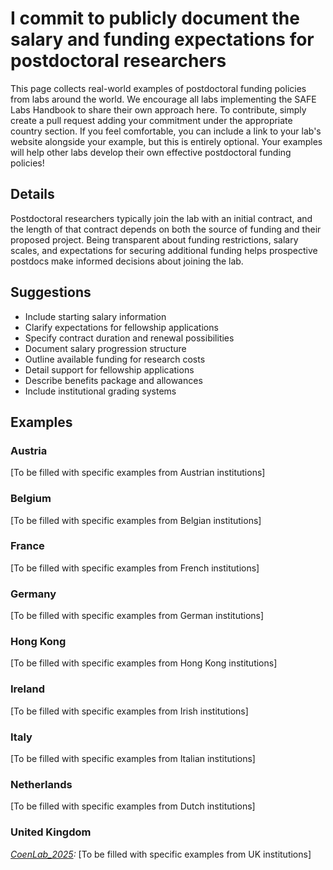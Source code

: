 # I commit to publicly document the salary and funding expectations for postdoctoral researchers

This page collects real-world examples of postdoctoral funding policies from labs around the world. We encourage all labs implementing the SAFE Labs Handbook to share their own approach here. To contribute, simply create a pull request adding your commitment under the appropriate country section. If you feel comfortable, you can include a link to your lab's website alongside your example, but this is entirely optional. Your examples will help other labs develop their own effective postdoctoral funding policies!

## Details
Postdoctoral researchers typically join the lab with an initial contract, and the length of that contract depends on both the source of funding and their proposed project. Being transparent about funding restrictions, salary scales, and expectations for securing additional funding helps prospective postdocs make informed decisions about joining the lab.

## Suggestions
- Include starting salary information
- Clarify expectations for fellowship applications
- Specify contract duration and renewal possibilities
- Document salary progression structure
- Outline available funding for research costs
- Detail support for fellowship applications
- Describe benefits package and allowances
- Include institutional grading systems

## Examples

### Austria
[To be filled with specific examples from Austrian institutions]

### Belgium
[To be filled with specific examples from Belgian institutions]

### France
[To be filled with specific examples from French institutions]

### Germany
[To be filled with specific examples from German institutions]

### Hong Kong
[To be filled with specific examples from Hong Kong institutions]

### Ireland
[To be filled with specific examples from Irish institutions]

### Italy
[To be filled with specific examples from Italian institutions]

### Netherlands
[To be filled with specific examples from Dutch institutions]

### United Kingdom
_[CoenLab_2025](https://coen-lab.com/):_ [To be filled with specific examples from UK institutions]
